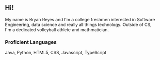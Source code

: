 ## Hi!
My name is Bryan Reyes and I'm a college freshmen interested in Software Engineering, data science and really all things technology.
Outside of CS, I'm a dedicated volleyball athlete and mathmatician. 

### Proficient Languages
Java, Python, HTML5, CSS, Javascript, TypeScript
